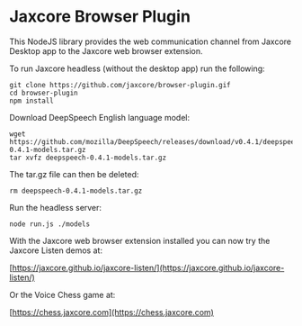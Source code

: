 # Jaxcore Browser Plugin

This NodeJS library provides the web communication channel from Jaxcore Desktop app to the Jaxcore web browser extension.

To run Jaxcore headless (without the desktop app) run the following:

```
git clone https://github.com/jaxcore/browser-plugin.gif
cd browser-plugin
npm install
```

Download DeepSpeech English language model:

```
wget https://github.com/mozilla/DeepSpeech/releases/download/v0.4.1/deepspeech-0.4.1-models.tar.gz
tar xvfz deepspeech-0.4.1-models.tar.gz
```

The tar.gz file can then be deleted:
```
rm deepspeech-0.4.1-models.tar.gz
```

Run the headless server:

```
node run.js ./models
```

With the Jaxcore web browser extension installed you can now try the Jaxcore Listen demos at:

[https://jaxcore.github.io/jaxcore-listen/](https://jaxcore.github.io/jaxcore-listen/)

Or the Voice Chess game at:

[https://chess.jaxcore.com](https://chess.jaxcore.com)